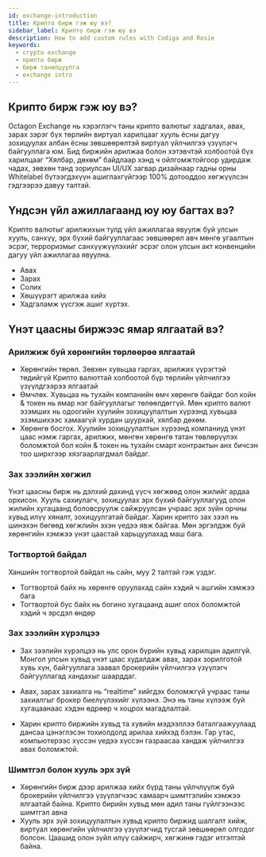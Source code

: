 ```yaml
---
id: exchange-introduction
title: Крипто бирж гэж юу вэ?
sidebar_label: Крипто бирж гэж юу вэ
description: How to add custom rules with Codiga and Rosie
keywords:
  - crypto exchange
  - крипто бирж
  - бирж танилцуулга
  - exchange intro
---
```


## Крипто бирж гэж юу вэ?

Octagon Exchange нь хэрэглэгч таны крипто валютыг хадгалах, авах, зарах зэрэг бүх төрлийн виртуал харилцааг хууль ёсны дагуу зохицуулах албан ёсны зөвшөөрөлтэй виртуал үйлчилгээ үзүүлэгч байгууллага юм.
Бид биржийн арилжаа болон хэтэвчтэй холбоотой бүх харилцааг “Хялбар, дөхөм” байдлаар хэнд ч ойлгомжтойгоор удирдаж чадах, зөвхөн танд зориулсан UI/UX загвар дизайнаар гадны орны Whitelabel бүтээгдэхүүн ашиглахгүйгээр 100% дотооддоо хөгжүүлсэн гэдгээрээ давуу талтай.


## Үндсэн үйл ажиллагаанд юу юу багтах вэ?
Крипто валютыг арилжихын тулд үйл ажиллагаа явуулж буй улсын хууль, санхүү, эрх бүхий байгууллагаас зөвшөөрөл авч мөнгө угаалтын эсрэг, терроризмыг санхүүжүүлэхийг эсрэг олон улсын акт конвенцийн дагуу үйл ажиллагаа явуулна.

- Авах
- Зарах
- Солих
- Хөшүүрэгт арилжаа хийх
- Хадгаламж үүсгэж ашиг хүртэх.


## Үнэт цаасны биржээс ямар ялгаатай вэ?​

### Арилжиж буй хөрөнгийн төрлөөрөө ялгаатай

- Хөрөнгийн төрөл. Зөвхөн хувьцаа гаргах, арилжих үүрэгтэй төдийгүй Крипто валюттай холбоотой бүр төрлийн үйлчилгээ үзүүлдгээрээ ялгаатай
- Өмчлөх. Хувьцаа нь тухайн компанийн өмч хөрөнгө байдаг бол койн & токен нь ямар нэг байгууллагыг төлөөлдөггүй. Мөн крипто валют эзэмших нь одоогийн хуулийн зохицуулалтын хүрээнд хувьцаа эзэмшихээс хамаагүй хурдан шуурхай, хялбар дөхөм.
- Хөрөнгө босгох. Хуулийн зохицуулалтын хүрээнд компаниуд үнэт цаас нэмж гаргах, арилжих, мөнгөн хөрөнгө татан төвлөрүүлэх боломжтой бол койн & токен нь тухайн смарт контрактын анх бичсэн тоо ширхгээр хязгаарлагдмал байдаг.


### Зах зээлийн хөгжил

Үнэт цаасны бирж нь дэлхий дахинд үүсч хөгжөөд олон жилийг ардаа орхисон. Хууль сахиулагч, зохицуулах эрх бүхий байгууллагууд олон жилийн хугацаанд боловсруулж сайжруулсан учраас эрх зүйн орчны хувьд илүү хяналт, зохицуулгатай байдаг. Харин крипто зах зээл нь шинэхэн бөгөөд хөгжлийн эхэн үедээ явж байгаа. Мөн эргэлдэж буй хөрөнгийн хэмжээ үнэт цаастай харьцуулахад маш бага.

### Тогтвортой байдал

Ханшийн тогтвортой байдал нь сайн, муу 2 талтай гэж үздэг.

- Тогтвортой байх нь хөрөнгө оруулахад сайн хэдий ч ашгийн хэмжээ бага
- Тогтвортой бус байх нь богино хугацаанд ашиг олох боломжтой хэдий ч эрсдэл өндөр

### Зах зээлийн хүрэлцээ

- Зах зээлийн хүрэлцээ нь улс орон бүрийн хувьд харилцан адилгүй. Монгол улсын хувьд үнэт цаас худалдаж авах, зарах зорилготой хувь хүн, байгууллага заавал брокерийн үйлчилгээ үзүүлэгч байгууллагад хандахыг шаарддаг.

- Авах, зарах захиалга нь “realtime” хийгдэх боломжгүй учраас таны захиалгыг брокер биелүүлэхийг хүлээнэ. Энэ нь таны хүлээж буй хугацаанаас хэдэн өдрөөр ч хоцрох магадлалтай.

- Харин крипто биржийн хувьд та хувийн мэдээллээ баталгаажуулаад дансаа цэнэглэсэн тохиолдолд арилаа хийхэд бэлэн. Гар утас, компьютерээс хүссэн үедээ хүссэн газраасаа хандаж үйлчилгээ авах боломжтой.

### Шимтгэл болон хууль эрх зүй

- Хөрөнгийн бирж дээр арилжаа хийх бүрд таны үйлчлүүлж буй брокерийн үйлчилгээ үзүүлэгчээс хамаарч шимтгэлийн хэмжээ ялгаатай байна. Крипто бирийн хувьд мөн адил таны гүйлгээнээс шимтгэл авна
- Хууль эрх зүй зохицуулалтын хувьд крипто биржид шалгалт хийж, виртуал хөрөнгийн үйлчилгээ үзүүлэгчид тусгай зөвшөөрөл олгодог болсон. Цаашид олон зүйл илүү сайжирч, хөгжинө гэдэг итгэлтэй байна.
